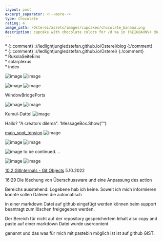 ```yaml
---
layout: post
excerpt_separator: <!--more-->
type: Chocolate
rating: 4
image_path: /Osterei/assets/images/cupcakes/chocolate_banana.png
description: cupcake with chocolate colors for /d %a in (%EINBAHN%) do dir /b %a
---
```

° {::comment} ://ledlightjungledstefan.github.io/Osterei/blog {:/comment}
<br>
° {::comment} ://ledlightjungledstefan.github.io/Osterei/ {:/comment}
<br>
° RukolaSeiteEins
<br>
° solarplexus
<br>
° index

![image](https://user-images.githubusercontent.com/75255909/194835361-3b3a0fa9-c4d8-4cb9-b7b0-7c9ad88d1d94.png)
![image](https://user-images.githubusercontent.com/75255909/194837276-f190c24f-b235-469c-8766-71fec03c07bb.png)

![image](https://user-images.githubusercontent.com/75255909/194839934-07db71cf-f653-4b83-b131-6857ffabd585.png)
![image](https://user-images.githubusercontent.com/75255909/194841107-78938dfe-ac56-478a-88e0-b22db11ffef1.png)

WindowBridgePorts

![image](https://user-images.githubusercontent.com/75255909/193558846-d34c296f-3cbe-4566-9606-21305235cf31.png)
![image](https://user-images.githubusercontent.com/75255909/193559632-14f0cf35-3417-4bdf-a505-685634ea8ce4.png)

Kumul-Dattel
![image](https://user-images.githubusercontent.com/75255909/193556849-671685b7-aa5c-4994-8633-4ca0d7457d38.png)

Hallo? "A creators dilema".
'MessageBox.Show("")

[main_spot_tension](https://ledlightjungledstefan.github.io/Osterei/)
![image](https://user-images.githubusercontent.com/75255909/194760801-d4983445-8548-4026-9498-9b38a0e09a05.png)

![image](https://user-images.githubusercontent.com/75255909/194803730-4a5590cc-96eb-48a9-8a86-c4566a1069fb.png)
![image](https://user-images.githubusercontent.com/75255909/194804490-6b91c173-3256-4121-bb42-2796389d4486.png)

![image](https://user-images.githubusercontent.com/75255909/194804865-3946dd30-9b02-4f85-91dc-341bef46b721.png)
to be continued. ..

![image](https://user-images.githubusercontent.com/75255909/194810678-d8f8e479-c318-4e3c-9397-2cf396d96085.png)
![image](https://user-images.githubusercontent.com/75255909/194811975-60c78741-3a19-42be-b60b-5319c0c8684d.png)


[10.2 GitInternals - Git Objects](https://git-scm.com/book/en/v2/Git-Internals-Git-Objects)
5.10.2022

16:29
Die löschung von Überschussware und eine Anpassung des action

Bereichs ausstehend. Logebene hab ich keine.
Soweit ich mich informieren konnte sollen Dateien die automatisch

in einer markdown Datei auf github eingefügt werden können
beim support beantragt zum löschen freigegeben werden.

Der Bereich für nicht auf der repository gespeichertem Inhalt
also copy and paste auf einer markdown Datei wurde usercontent

genannt und das was für mich mit pastebin möglich ist
ist auf github GIST.
